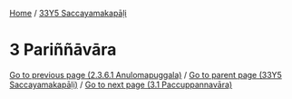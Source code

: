 
[Home](/) / [33Y5 Saccayamakapāḷi](../33Y5.md)

# 3 Pariññāvāra


[Go to previous page (2.3.6.1 Anulomapuggala)](2/2.3/2.3.6/2.3.6.1.md) / [Go to parent page (33Y5 Saccayamakapāḷi)](0.md) / [Go to next page (3.1 Paccuppannavāra)](3/3.1.md)


